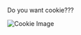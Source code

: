 <p>Do you want cookie???</p>
<img src="https://www.freepnglogos.com/uploads/cookie-png/cookie-png-images-are-download-crazypngm-4.png" alt="Cookie Image">
